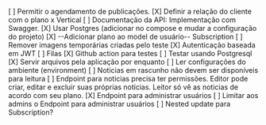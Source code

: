[ ] Permitir o agendamento de publicações.
[X] Definir a relação do cliente com o plano x Vertical
[ ] Documentação da API: Implementação com Swagger.
[X] Usar Postgres (adicionar no compose e mudar a configuração do projeto)
[X] --Adicionar plano ao model de usuário-- Subscription
[ ] Remover imagens temporárias criadas pelo teste
[X] Autenticação baseada em JWT
[ ] Filas
[X] Github action para testes
[ ] Testar usando Postgresql
[X] Servir arquivos pela aplicação por enquanto
[ ] Ler configurações do ambiente (environment)
[ ] Noticias em rascunho não devem ser disponíveis para leitura
[ ] Endpoint para noticias precisa ter permissões. Editor pode criar, editar e excluir suas próprias notícias. Leitor só vê as noticias de acordo com seu plano.
[X] Endpoint para administrar usuários
[ ] Limitar aos admins o Endpoint para administrar usuários
[ ] Nested update para Subscription?